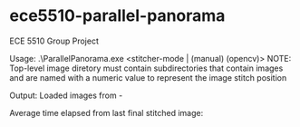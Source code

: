 # ece5510-parallel-panorama
ECE 5510 Group Project

Usage:
.\ParallelPanorama.exe <stitcher-mode | (manual) (opencv)> <top-level-img-directory-path>
NOTE: Top-level image diretory must contain subdirectories that contain images
        and are named with a numeric value to represent the image stitch position
        
Output:
Loaded images from - <subdirectory path images were successfully loaded from>
<Repeated for number of subdirectories>

Average time elapsed from last final stitched image: <average-time-elasped>
<Repeated periodically while images are being stitched>
